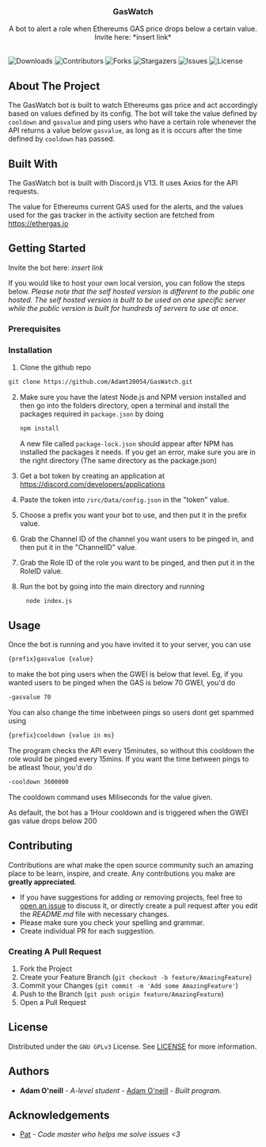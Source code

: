 <br/>
<p align="center">
  <h3 align="center">GasWatch</h3>

  <p align="center">
    A bot to alert a role when Ethereums GAS price drops below a certain value.
    Invite here: *insert link*
    <br/>
    <br/>
  </p>
</p>

![Downloads](https://img.shields.io/github/downloads/AdamT20054/GasWatch/total) ![Contributors](https://img.shields.io/github/contributors/AdamT20054/GasWatch?color=dark-green) ![Forks](https://img.shields.io/github/forks/AdamT20054/GasWatch?style=social) ![Stargazers](https://img.shields.io/github/stars/AdamT20054/GasWatch?style=social) ![Issues](https://img.shields.io/github/issues/AdamT20054/GasWatch) ![License](https://img.shields.io/github/license/AdamT20054/GasWatch) 

## About The Project

The GasWatch bot is built to watch Ethereums gas price and act accordingly based on values defined by its config. The bot will take the value defined by `cooldown` and `gasvalue` and ping users who have a certain role whenever the API returns a value below `gasvalue`, as long as it is occurs after the time defined by `cooldown` has passed.

## Built With

The GasWatch bot is built with Discord.js V13. It uses Axios for the API requests.

The value for Ethereums current GAS used for the alerts, and the values used for the gas tracker in the activity section are fetched from https://ethergas.io

## Getting Started

Invite the bot here: *insert link*



If you would like to host your own local version, you can follow the steps below. *Please note that the self hosted version is different to the public one hosted. The self hosted version is built to be used on one specific server while the public version is built for hundreds of servers to use at once.*

### Prerequisites




### Installation

1. Clone the github repo
```sh
git clone https://github.com/Adamt20054/GasWatch.git
```

2. Make sure you have the latest Node.js and NPM version installed and then go into the folders directory, open a terminal and install the packages required in `package.json` by doing

     ```sh
     npm install
     ```
     A new file called `package-lock.json` should appear after NPM has installed the packages it needs. If you get an error, make sure you are in the right directory (The same directory as the package.json)
 
 
 3. Get a bot token by creating an application at https://discord.com/developers/applications

4. Paste the token into `/src/Data/config.json` in the "token" value.

5. Choose a prefix you want your bot to use, and then put it in the prefix value.

6. Grab the Channel ID of the channel you want users to be pinged in, and then put it in the "ChannelID" value.

7. Grab the Role ID of the role you want to be pinged, and then put it in the RoleID value.

6. Run the bot by going into the main directory and running
```sh
     node index.js
```

## Usage

Once the bot is running and you have invited it to your server, you can use
```sh
{prefix}gasvalue {value}
```
to make the bot ping users when the GWEI is below that level.
Eg, if you wanted users to be pinged when the GAS is below 70 GWEI, you'd do
```sh
-gasvalue 70
```


You can also change the time inbetween pings so users dont get spammed using 
```sh
{prefix}cooldown {value in ms}
```
The program checks the API every 15minutes, so without this cooldown the role would be pinged every 15mins. If you want the time between pings to be atleast 1hour, you'd do
```sh
-cooldown 3600000
```
The cooldown command uses Miliseconds for the value given.

As default, the bot has a 1Hour cooldown and is triggered when the GWEI gas value drops below 200

## Contributing

Contributions are what make the open source community such an amazing place to be learn, inspire, and create. Any contributions you make are **greatly appreciated**.
* If you have suggestions for adding or removing projects, feel free to [open an issue](https://github.com/AdamT20054/GasWatch/issues/new) to discuss it, or directly create a pull request after you edit the *README.md* file with necessary changes.
* Please make sure you check your spelling and grammar.
* Create individual PR for each suggestion.

### Creating A Pull Request

1. Fork the Project
2. Create your Feature Branch (`git checkout -b feature/AmazingFeature`)
3. Commit your Changes (`git commit -m 'Add some AmazingFeature'`)
4. Push to the Branch (`git push origin feature/AmazingFeature`)
5. Open a Pull Request

## License

Distributed under the `GNU GPLv3` License. See [LICENSE](https://github.com/AdamT20054/GasWatch/blob/main/LICENSE) for more information.

## Authors

* **Adam O'neill** - *A-level student* - [Adam O'neill](https://github.com/AdamT20054) - *Built program.*

## Acknowledgements

* [Pat](https://github.com/AhsokaT) - *Code master who helps me solve issues <3*
